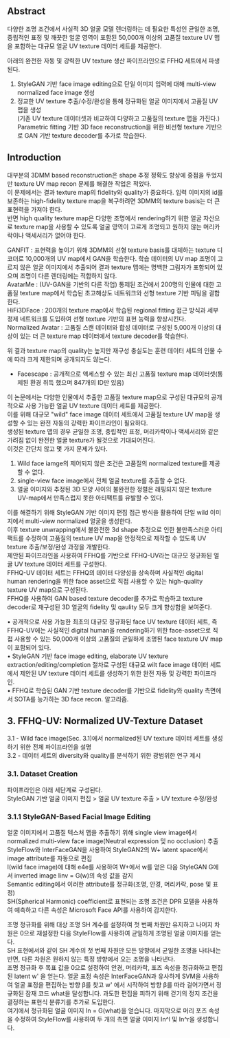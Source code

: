 ## Abstract

다양한 조명 조건에서 사실적 3D 얼굴 모델 렌더링하는 데 필요한 특성인 균일한 조명, 중립적인 표정 및 깨끗한 얼굴 영역이 포함된 50,000개 이상의 고품질 texture UV 맵을 포함하는 대규모 얼굴 UV texture 데이터 세트를 제공한다.  

아래의 완전한 자동 및 강력한 UV texture 생산 파이프라인으로 FFHQ 세트에서 파생된다.  
1) StyleGAN 기반 face image editing으로 단일 이미지 입력에 대해 multi-view normalized face image 생성
2) 정교한 UV texture 추출/수정/완성을 통해 정규화된 얼굴 이미지에서 고품질 UV 맵을 생성  
(기존 UV texture 데이터셋과 비교하여 다양하고 고품질의 texture 맵을 가진다.)  
Parametric fitting 기반 3D face reconstruction을 위한 비선형 texture 기반으로 GAN 기반 texture decoder를 추가로 학습한다. 

## Introduction
대부분의 3DMM based reconstruction은 shape 추정 정확도 향상에 중점을 두었지만 texture UV map recon 문제를 해결한 작업은 적었다.  
이 문제에서는 결과 texture map의 fidelity와 quality가 중요하다. 입력 이미지의 id를 보존하는 high-fidelity texture map을 복구하려면 3DMM의 texture basis는 더 큰 표현력을 가져야 한다.  
반면 high quality texture map은 다양한 조명에서 rendering하기 위한 얼굴 자산으로 texture map을 사용할 수 있도록 얼굴 영역이 고르게 조명되고 원하지 않는 머리카락이나 액세서리가 없어야 한다.  

GANFIT : 표현력을 높이기 위해 3DMM의 선형 texture basis를 대체하는 texture 디코더로 10,000개의 UV map에서 GAN을 학습한다. 학습 데이터의 UV map 조명이 고르지 않은 얼굴 이미지에서 추출되어 결과 texture 맵에는 명백한 그림자가 포함되어 있으며 조명이 다른 렌더링에는 적합하지 않다.  
AvatarMe : (UV-GAN을 기반의 다른 작업) 통제된 조건에서 200명의 인물에 대한 고품질 texture map에서 학습된 초고해상도 네트워크와 선형 texture 기반 피팅을 결합한다.  
HiFi3DFace : 200개의 texture map에서 학습된 regional fitting 접근 방식과 세부 정제 네트워크를 도입하여 선형 texture 기반의 표현 능력을 향상시킨다.  
Normalized Avatar : 고품질 스캔 데이터와 합성 데이터로 구성된 5,000개 이상의 대상이 있는 더 큰 texture map 데이터에서 texture decoder를 학습한다.  

위 결과 texture map의 quality는 높지만 재구성 충실도는 훈련 데이터 세트의 인물 수에 따라 크게 제한되며 공개되지도 않는다.  
* Facescape : 공개적으로 액세스할 수 있는 최신 고품질 texture map 데이터셋(통제된 환경 취득 했으며 847개의 ID만 있음)    

이 논문에서는 다양한 인물에서 추출한 고품질 texture map으로 구성된 대규모의 공개적으로 사용 가능한 얼굴 UV texture 데이터 세트를 제공한다.  
이를 위해 대규모 "wild" face image 데이터 세트에서 고품질 texture UV map을 생성할 수 있는 완전 자동의 강력한 파이프라인이 필요하다.  
생성된 texture 맵의 경우 균일한 조명, 중립적인 표정, 머리카락이나 액세서리와 같은 가려짐 없이 완전한 얼굴 texture가 될것으로 기대되어진다.  
이것은 간단치 않고 몇 가지 문제가 있다.  
1) Wild face iamge의 제어되지 않은 조건은 고품질의 normalized texture를 제공할 수 없다.  
2) single-view face image에서 전체 얼굴 texture를 추출할 수 없다.  
3) 얼굴 이미지와 추정된 3D 모양 사이의 불완전한 정렬은 래핑되지 않은 texture UV-map에서 만족스럽지 못한 아티팩트를 유발할 수 있다.  

이를 해결하기 위해 StyleGAN 기반 이미지 편집 접근 방식을 활용하여 단일 wild 이미지에서 multi-view normalized 얼굴을 생성한다.  
이후 texture unwrapping에서 불완전한 3d shape 추정으로 인한 불만족스러운 아티팩트를 수정하여 고품질의 texture UV map을 안정적으로 제작할 수 있도록 UV texture 추출/보정/완성 과정을 개발한다.  
제안된 파이프라인을 사용하여 FFHQ를 기반으로 FFHQ-UV라는 대규모 정규화된 얼굴 UV texture 데이터 세트를 구성한다.  
FFHQ-UV 데이터 세트는 FFHQ의 데이터 다양성을 상속하며 사실적인 digital human rendering을 위한 face asset으로 직접 사용할 수 있는 high-quality texture UV map으로 구성된다.  
FFHQ를 사용하여 GAN based texture decoder를 추가로 학습하고 texture decoder로 재구성된 3D 얼굴의 fidelity 및 qaulity 모두 크게 향상함을 보여준다.  

• 공개적으로 사용 가능한 최초의 대규모 정규화된 face UV texture 데이터 세트, 즉 FFHQ-UV에는 사실적인 digital human을 rendering하기 위한 face-asset으로 직접 사용할 수 있는 50,000개 이상의 고품질의 균일하게 조명된 face texture UV map이 포함되어 있다.  
• StyleGAN 기반 face image editing, elaborate UV texture extraction/editing/completion 절차로 구성된 대규모 wilt face image 데이터 세트에서 제안된 UV texture 데이터 세트를 생성하기 위한 완전 자동 및 강력한 파이프라인.  
• FFHQ로 학습된 GAN 기반 texture decoder를 기반으로 fidelity와 quality 측면에서 SOTA를 능가하는 3D face recon. 알고리즘.


## 3. FFHQ-UV: Normalized UV-Texture Dataset
3.1 - Wild face image(Sec. 3.1)에서 normalized된 UV texture 데이터 세트를 생성하기 위한 전체 파이프라인을 설명  
3.2 - 데이터 세트의 diversity와 quality를 분석하기 위한 광범위한 연구 제시  

### 3.1. Dataset Creation 

파이프라인은 아래 세단계로 구성된다.  
StyleGAN 기반 얼굴 이미지 편집 > 얼굴 UV texture 추출 > UV texture 수정/완성  

### 3.1.1 StyleGAN-Based Facial Image Editing 
얼굴 이미지에서 고품질 텍스처 맵을 추출하기 위해 single view image에서 normalized multi-view face image(Neutral expression 및 no occlusion) 추출  
StyleFlow와 InterFaceGAN을 사용하여 StyleGAN2의 W+ latent space에서 image attribute를 자동으로 편집  
I(wild face image)에 대해 e4e를 사용하여 W+에서 w를 얻은 다음 StyleGAN G에서 inverted image Iinv = G(w)의 속성 값을 감지  
Semantic editing에서 이러한 attribute를 정규화(조명, 안경, 머리카락, pose 및 표정)  
SH(Spherical Harmonic) coefficient로 표현되는 조명 조건은 DPR 모델을 사용하여 예측하고 다른 속성은 Microsoft Face API를 사용하여 감지한다.  

조명 정규화를 위해 대상 조명 SH 계수를 설정하여 첫 번째 차원만 유지하고 나머지 차원은 0으로 재설정한 다음 StyleFlow를 사용하여 균일하게 조명된 얼굴 이미지를 얻는다.  
SH 표현에서와 같이 SH 계수의 첫 번째 차원만 모든 방향에서 균일한 조명을 나타내는 반면, 다른 차원은 원하지 않는 특정 방향에서 오는 조명을 나타낸다.  
조명 정규화 후 목표 값을 0으로 설정하여 안경, 머리카락, 포즈 속성을 정규화하고 편집된 latent w' 을 얻는다. 얼굴 표정 속성은 InterFaceGAN과 유사하게 SVM을 사용하여 얼굴 표정을 편집하는 방향 β를 찾고 w' 에서 시작하여 방향 β를 따라 걸어가면서 정규화된 잠재 코드 what을 달성합니다. 과도한 편집을 피하기 위해 걷기의 정지 조건을 결정하는 표현식 분류기를 추가로 도입한다.  
여기에서 정규화된 얼굴 이미지 In = G(what)을 얻습니다. 마지막으로 머리 포즈 속성을 수정하여 StyleFlow를 사용하여 두 개의 측면 얼굴 이미지 In^l  및 In^r을 생성합니다.  
